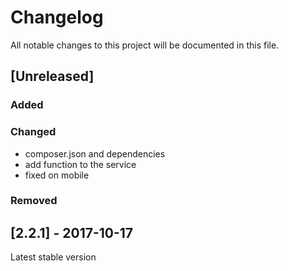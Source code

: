 # Changelog
All notable changes to this project will be documented in this file.  

## [Unreleased]  
### Added  


### Changed   
* composer.json and dependencies
* add function to the service 
* fixed on mobile

### Removed  


## [2.2.1] - 2017-10-17
Latest stable version
